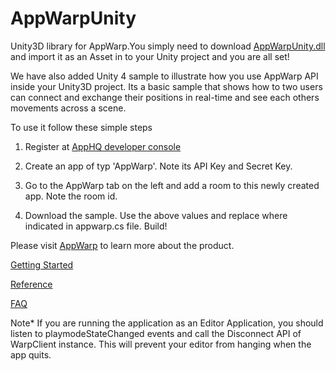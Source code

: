 AppWarpUnity
============

Unity3D library for AppWarp.You simply need to download [AppWarpUnity.dll](https://github.com/shephertz/AppWarpUnity/blob/master/v1.0/AppWarpUnity.dll?raw=true) and import it as an Asset in to your Unity project 
and you are all set!

We have also added Unity 4 sample to illustrate how you use AppWarp API inside your Unity3D project. Its a basic sample
that shows how to two users can connect and exchange their positions in real-time and see each others movements across a
scene. 

To use it follow these simple steps

1) Register at [AppHQ developer console](http://apphq.shephertz.com)

2) Create an app of typ 'AppWarp'. Note its API Key and Secret Key.

3) Go to the AppWarp tab on the left and add a room to this newly created app. Note the room id.

4) Download the sample. Use the above values and replace where indicated in appwarp.cs file. Build!


Please visit [AppWarp](http://appwarp.shephertz.com/) to learn more about the product.

[Getting Started](https://github.com/shephertz/AppWarp_WP7_SDK_DLL/wiki/Getting-Started)

[Reference](https://github.com/shephertz/AppWarp_WP7_SDK_DLL/wiki/Reference)

[FAQ](https://github.com/shephertz/AppWarp_JAVA_SDK_JAR/wiki/FAQ)

Note* If you are running the application as an Editor Application, you should listen to playmodeStateChanged events
and call the Disconnect API of WarpClient instance. This will prevent your editor from hanging when the app quits.

